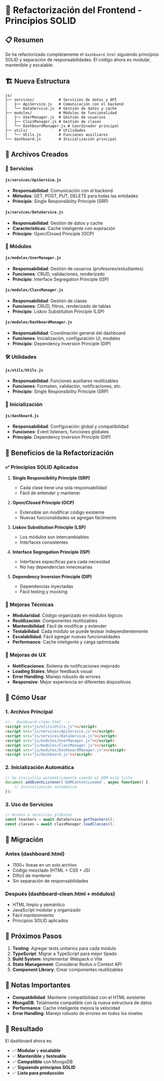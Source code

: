 # 🚀 Refactorización del Frontend - Principios SOLID

## 📋 Resumen

Se ha refactorizado completamente el `dashboard.html` siguiendo principios SOLID y separación de responsabilidades. El código ahora es modular, mantenible y escalable.

## 🏗️ Nueva Estructura

```
js/
├── services/           # Servicios de datos y API
│   ├── ApiService.js   # Comunicación con el backend
│   └── DataService.js  # Gestión de datos y cache
├── modules/            # Módulos de funcionalidad
│   ├── UserManager.js  # Gestión de usuarios
│   ├── ClassManager.js # Gestión de clases
│   └── DashboardManager.js # Coordinador principal
├── utils/              # Utilidades
│   └── Utils.js        # Funciones auxiliares
└── dashboard.js        # Inicialización principal
```

## 📁 Archivos Creados

### 🔧 Servicios

#### `js/services/ApiService.js`
- **Responsabilidad**: Comunicación con el backend
- **Métodos**: GET, POST, PUT, DELETE para todas las entidades
- **Principio**: Single Responsibility Principle (SRP)

#### `js/services/DataService.js`
- **Responsabilidad**: Gestión de datos y cache
- **Características**: Cache inteligente con expiración
- **Principio**: Open/Closed Principle (OCP)

### 🧩 Módulos

#### `js/modules/UserManager.js`
- **Responsabilidad**: Gestión de usuarios (profesores/estudiantes)
- **Funciones**: CRUD, validaciones, renderizado
- **Principio**: Interface Segregation Principle (ISP)

#### `js/modules/ClassManager.js`
- **Responsabilidad**: Gestión de clases
- **Funciones**: CRUD, filtros, renderizado de tablas
- **Principio**: Liskov Substitution Principle (LSP)

#### `js/modules/DashboardManager.js`
- **Responsabilidad**: Coordinación general del dashboard
- **Funciones**: Inicialización, configuración UI, modales
- **Principio**: Dependency Inversion Principle (DIP)

### 🛠️ Utilidades

#### `js/utils/Utils.js`
- **Responsabilidad**: Funciones auxiliares reutilizables
- **Funciones**: Formateo, validación, notificaciones, etc.
- **Principio**: Single Responsibility Principle (SRP)

### 🚀 Inicialización

#### `js/dashboard.js`
- **Responsabilidad**: Configuración global y compatibilidad
- **Funciones**: Event listeners, funciones globales
- **Principio**: Dependency Inversion Principle (DIP)

## 🎯 Beneficios de la Refactorización

### ✅ Principios SOLID Aplicados

1. **Single Responsibility Principle (SRP)**
   - Cada clase tiene una sola responsabilidad
   - Fácil de entender y mantener

2. **Open/Closed Principle (OCP)**
   - Extensible sin modificar código existente
   - Nuevas funcionalidades se agregan fácilmente

3. **Liskov Substitution Principle (LSP)**
   - Los módulos son intercambiables
   - Interfaces consistentes

4. **Interface Segregation Principle (ISP)**
   - Interfaces específicas para cada necesidad
   - No hay dependencias innecesarias

5. **Dependency Inversion Principle (DIP)**
   - Dependencias inyectadas
   - Fácil testing y mocking

### 🚀 Mejoras Técnicas

- **Modularidad**: Código organizado en módulos lógicos
- **Reutilización**: Componentes reutilizables
- **Mantenibilidad**: Fácil de modificar y extender
- **Testabilidad**: Cada módulo se puede testear independientemente
- **Escalabilidad**: Fácil agregar nuevas funcionalidades
- **Performance**: Cache inteligente y carga optimizada

### 🎨 Mejoras de UX

- **Notificaciones**: Sistema de notificaciones mejorado
- **Loading States**: Mejor feedback visual
- **Error Handling**: Manejo robusto de errores
- **Responsive**: Mejor experiencia en diferentes dispositivos

## 📖 Cómo Usar

### 1. Archivo Principal
```html
<!-- dashboard-clean.html -->
<script src="js/utils/Utils.js"></script>
<script src="js/services/ApiService.js"></script>
<script src="js/services/DataService.js"></script>
<script src="js/modules/UserManager.js"></script>
<script src="js/modules/ClassManager.js"></script>
<script src="js/modules/DashboardManager.js"></script>
<script src="js/dashboard.js"></script>
```

### 2. Inicialización Automática
```javascript
// Se inicializa automáticamente cuando el DOM está listo
document.addEventListener('DOMContentLoaded', async function() {
    // Inicialización automática
});
```

### 3. Uso de Servicios
```javascript
// Acceso a servicios globales
const teachers = await dataService.getTeachers();
const classes = await classManager.loadClasses();
```

## 🔄 Migración

### Antes (dashboard.html)
- 1100+ líneas en un solo archivo
- Código mezclado (HTML + CSS + JS)
- Difícil de mantener
- Sin separación de responsabilidades

### Después (dashboard-clean.html + módulos)
- HTML limpio y semántico
- JavaScript modular y organizado
- Fácil mantenimiento
- Principios SOLID aplicados

## 🚀 Próximos Pasos

1. **Testing**: Agregar tests unitarios para cada módulo
2. **TypeScript**: Migrar a TypeScript para mejor tipado
3. **Build System**: Implementar Webpack o Vite
4. **State Management**: Considerar Redux o Context API
5. **Component Library**: Crear componentes reutilizables

## 📝 Notas Importantes

- **Compatibilidad**: Mantiene compatibilidad con el HTML existente
- **MongoDB**: Totalmente compatible con la nueva estructura de datos
- **Performance**: Cache inteligente mejora la velocidad
- **Error Handling**: Manejo robusto de errores en todos los niveles

## 🎉 Resultado

El dashboard ahora es:
- ✅ **Modular** y **escalable**
- ✅ **Mantenible** y **testeable**
- ✅ **Compatible** con MongoDB
- ✅ **Siguiendo principios SOLID**
- ✅ **Listo para producción**
